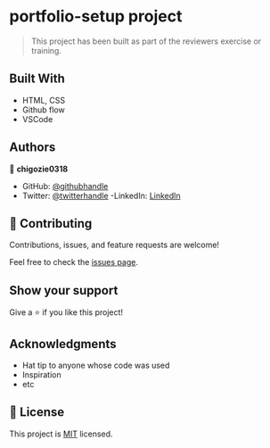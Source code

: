 
# portfolio-setup project

> This project has been built as part of the reviewers exercise or training.
## Built With

- HTML, CSS
- Github flow
- VSCode

## Authors

👤 **chigozie0318**

- GitHub: [@githubhandle](https://github.com/chigozie1803)
- Twitter: [@twitterhandle](https://twitter.com/chigozie_ezeilo)
-LinkedIn: [LinkedIn](https://www.linkedin.com/in/chigozie-ezeilo-0b7477179/)

## 🤝 Contributing

Contributions, issues, and feature requests are welcome!

Feel free to check the [issues page](https://github.com/chigozie1803/microverse-project-1.git).

## Show your support

Give a ⭐️ if you like this project!

## Acknowledgments

- Hat tip to anyone whose code was used
- Inspiration
- etc

## 📝 License

This project is [MIT](./MIT.md) licensed.
